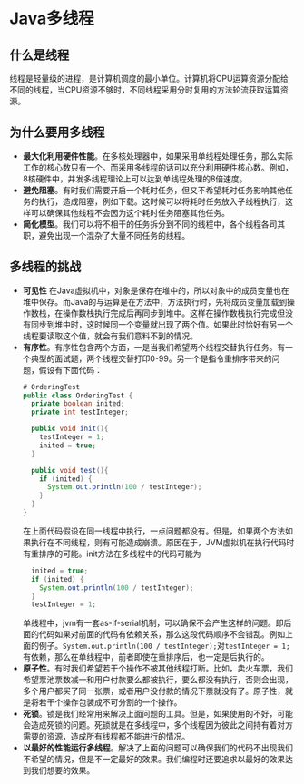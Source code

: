 # Java多线程
## 什么是线程
线程是轻量级的进程，是计算机调度的最小单位。计算机将CPU运算资源分配给不同的线程，当CPU资源不够时，不同线程采用分时复用的方法轮流获取运算资源。
## 为什么要用多线程
* __最大化利用硬件性能__。在多核处理器中，如果采用单线程处理任务，那么实际工作的核心数只有一个。而采用多线程的话可以充分利用硬件核心数。例如，8核硬件中，并发多线程理论上可以达到单线程处理的8倍速度。
* __避免阻塞__。有时我们需要开启一个耗时任务，但又不希望耗时任务影响其他任务的执行，造成阻塞，例如下载。这时候可以将耗时任务放入子线程执行，这样可以确保其他线程不会因为这个耗时任务阻塞其他任务。
* __简化模型__。我们可以将不相干的任务拆分到不同的线程中，各个线程各司其职，避免出现一个混杂了大量不同任务的线程。
## 多线程的挑战
* __可见性__ 在Java虚拟机中，对象是保存在堆中的，所以对象中的成员变量也在堆中保存。而Java的与运算是在方法中，方法执行时，先将成员变量加载到操作数栈，在操作数栈执行完成后再同步到堆中。这样在操作数栈执行完成但没有同步到堆中时，这时候同一个变量就出现了两个值。如果此时恰好有另一个线程要读取这个值，就会有我们意料不到的情况。
* __有序性__。有序性包含两个方面，一是当我们希望两个线程交替执行任务。有一个典型的面试题，两个线程交替打印0-99。另一个是指令重排序带来的问题，假设有下面代码：  
  ```Java
  # OrderingTest
  public class OrderingTest {
    private boolean inited;
    private int testInteger;

    public void init(){
      testInteger = 1;
      inited = true;
    }

    public void test(){
      if (inited) {
        System.out.println(100 / testInteger);
      }
    }
  }
  ```
  在上面代码假设在同一线程中执行，一点问题都没有。但是，如果两个方法如果执行在不同线程，则有可能造成崩溃。原因在于，JVM虚拟机在执行代码时有重排序的可能。init方法在多线程中的代码可能为
  ```Java
    inited = true;
    if (inited) {
      System.out.println(100 / testInteger);
    }
    testInteger = 1;
  ```
  单线程中，jvm有一套as-if-serial机制，可以确保不会产生这样的问题。即后面的代码如果对前面的代码有依赖关系，那么这段代码顺序不会错乱。例如上面的例子。`System.out.println(100 / testInteger);`对`testInteger = 1;`有依赖，那么在单线程中，前者即使在重排序后，也一定是后执行的。
* __原子性__。有时我们希望若干个操作不被其他线程打断。比如，卖火车票，我们希望票池票数减一和用户付款要么都被执行，要么都没有执行，否则会出现，多个用户都买了同一张票，或者用户没付款的情况下票就没有了。原子性，就是将若干个操作包装成不可分割的一个操作。
* __死锁__。锁是我们经常用来解决上面问题的工具。但是，如果使用的不好，可能会造成死锁的问题。死锁就是在多线程中，多个线程因为彼此之间持有着对方需要的资源，造成所有线程都不能进行的情况。
* __以最好的性能运行多线程__。解决了上面的问题可以确保我们的代码不出现我们不希望的情况，但是不一定最好的效果。我们编程时还要追求以最好的效果达到我们想要的效果。
